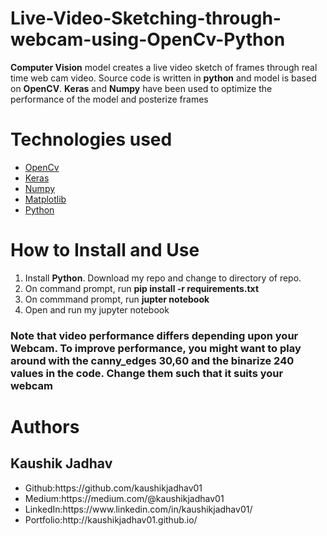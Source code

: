 # Live-Video-Sketching-through-webcam-using-OpenCv-Python
<b>Computer Vision</b> model creates a live video sketch of frames through real time web cam video. Source code is written in <b>python</b> and model is based on <b>OpenCV</b>. <b>Keras</b> and <b>Numpy</b> have been used to optimize the performance of the model and posterize frames


# Technologies used
<ul>
  <li><a href="https://opencv.org/">OpenCv</a></li>
  <li><a href="https://keras.io/">Keras</a></li>
  <li><a href="https://numpy.org/">Numpy</a></li>
  <li><a href="https://matplotlib.org/">Matplotlib</a></li>
  <li><a href="https://www.python.org/">Python</a></li>
</ul>

# How to Install and Use
<ol>
  <li>Install <b>Python</b>. Download my repo and change to directory of repo.</li>
  <li>On command prompt, run <b>pip install -r requirements.txt</b></li>
  <li>On commmand prompt, run <b>jupter notebook</b></li>
  <li>Open and run my jupyter notebook</li>
</ol>

### Note that video performance differs depending upon your Webcam. To improve performance, you might want to play around with the canny_edges 30,60  and the binarize 240 values in the code. Change them such that it suits your webcam

# Authors
## Kaushik Jadhav
<ul>
<li>Github:https://github.com/kaushikjadhav01</li>
<li>Medium:https://medium.com/@kaushikjadhav01</li>
<li>LinkedIn:https://www.linkedin.com/in/kaushikjadhav01/</li>
<li>Portfolio:http://kaushikjadhav01.github.io/</li>
</ul>
